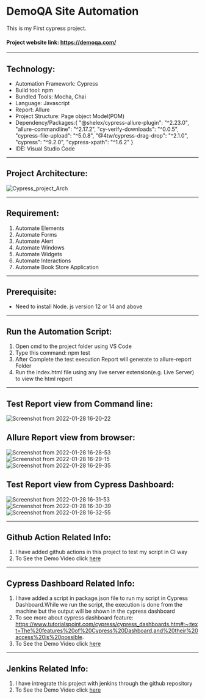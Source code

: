 # DemoQA Site Automation
This is my First cypress project.
#### Project website link: https://demoqa.com/ <br>
-----------------------------------------------------------
## Technology: <br>
* Automation Framework: Cypress <br>
* Build tool: npm <br>
* Bundled Tools: Mocha, Chai
* Language: Javascript <br>
* Report: Allure <br>
* Project Structure: Page object Model(POM)<br>
* Dependency/Packages:{
    "@shelex/cypress-allure-plugin": "^2.23.0",
    "allure-commandline": "^2.17.2",
    "cy-verify-downloads": "^0.0.5",
    "cypress-file-upload": "^5.0.8",
    "@4tw/cypress-drag-drop": "^2.1.0",
    "cypress": "^9.2.0",
    "cypress-xpath": "^1.6.2"
} <br>
* IDE: Visual Studio Code <br>

----------------------------------------------------------

## Project Architecture: <br>
![Cypress_project_Arch](https://user-images.githubusercontent.com/38497405/232031098-4a401180-79a7-45f6-ad22-de0f7f7f32a0.png)


----------------------------------------------------------

## Requirement:<br>
1. Automate Elements
2. Automate Forms
3. Automate Alert
4. Automate Windows
5. Automate Widgets
6. Automate Interactions
7. Automate Book Store Application

----------------------------------------------------------

## Prerequisite:
* Need to install Node. js version 12 or 14 and above

----------------------------------------------------------

## Run the Automation Script:
1. Open cmd to the project folder using VS Code
2. Type this command:
npm test
3. After Complete the test execution Report will generate to allure-report Folder
4. Run the index.html file using any live server extension(e.g. Live Server) to view the html report

----------------------------------------------------------

## Test Report view from Command line:
![Screenshot from 2022-01-28 16-20-22](https://user-images.githubusercontent.com/38497405/151536227-68fa1ed1-415b-4d24-aca0-c039279b58d3.png)

## Allure Report view from browser:
![Screenshot from 2022-01-28 16-28-53](https://user-images.githubusercontent.com/38497405/151536310-0fa7ec26-6bf1-44f5-b2af-6c6ae653d27a.png)
![Screenshot from 2022-01-28 16-29-15](https://user-images.githubusercontent.com/38497405/151536318-8e312894-2c36-4a02-8a46-dfaccbf3b46e.png)
![Screenshot from 2022-01-28 16-29-35](https://user-images.githubusercontent.com/38497405/151536325-761facaa-b589-4fd8-a883-c687ececd15a.png)

## Test Report view from Cypress Dashboard:
![Screenshot from 2022-01-28 16-31-53](https://user-images.githubusercontent.com/38497405/151536375-eae52b46-7caf-4a59-a037-d0c0b8093fa5.png)
![Screenshot from 2022-01-28 16-30-39](https://user-images.githubusercontent.com/38497405/151536379-62408ba5-a336-4e7b-94cb-48ae1390cbbe.png)
![Screenshot from 2022-01-28 16-32-55](https://user-images.githubusercontent.com/38497405/151536387-958785f4-9a9c-46ac-8b3f-b281c42cf9f0.png)


----------------------------------------------------------

## Github Action Related Info:<br>
1. I have added github actions in this project to test my script in CI way <br>
2. To See the Demo Video click [here](https://youtu.be/vx7KNrIEp_k)<br>

----------------------------------------------------------

## Cypress Dashboard Related Info:<br>
1. I have added a script in package.json file to run my script in Cypress Dashboard.While we run the script, the execution is done from the machine but the output will be shown in the cypress dashboard <br>
2. To see more about cypress dashboard feature: https://www.tutorialspoint.com/cypress/cypress_dashboards.htm#:~:text=The%20features%20of%20Cypress%20Dashboard,and%20their%20access%20is%20possible. <br>
3. To See the Demo Video click [here](https://youtu.be/LKob-vRMb7o)

----------------------------------------------------------

## Jenkins Related Info:<br>
1. I have intregrate this project with jenkins through the github repository <br>
2. To See the Demo Video click [here](https://youtu.be/3uoo2XM0ASY)<br>
